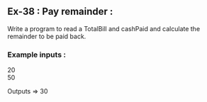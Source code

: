## Ex-38 : Pay remainder : 

Write a program to read a TotalBill and cashPaid and calculate the remainder to be paid back.  

### Example inputs :  
20  
50  

Outputs => 30
